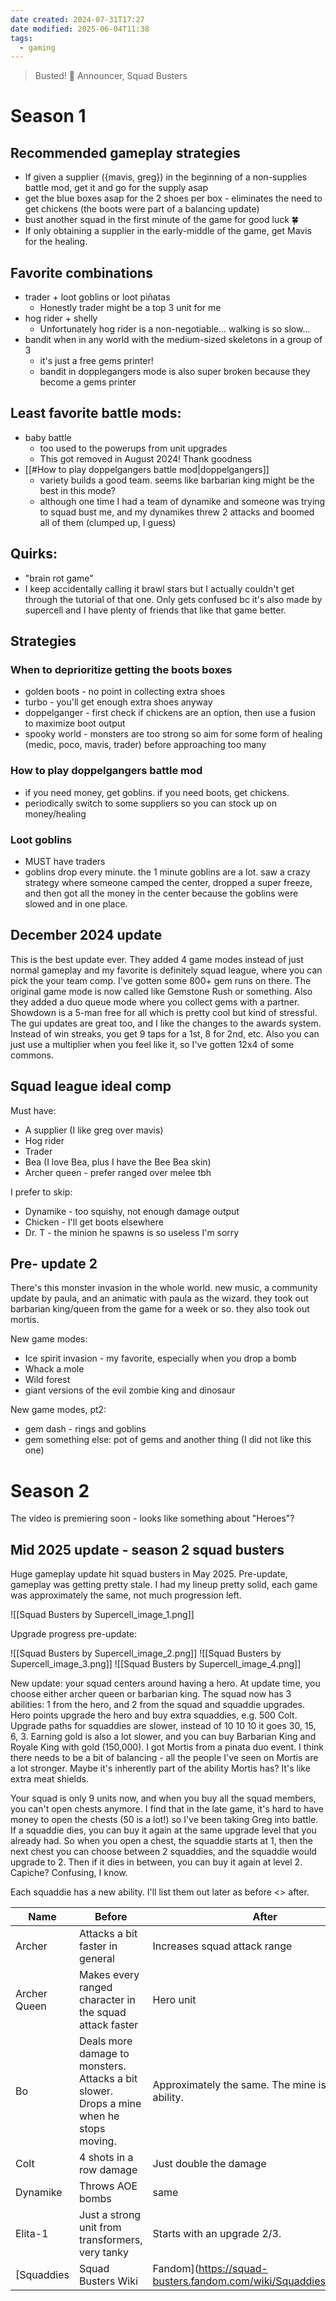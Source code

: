 ```yaml
---
date created: 2024-07-31T17:27
date modified: 2025-06-04T11:38
tags:
  - gaming
---
```


> Busted! 💬 Announcer, Squad Busters

# Season 1
## Recommended gameplay strategies

- If given a supplier ({mavis, greg}) in the beginning of a non-supplies battle mod, get it and go for the supply asap
- get the blue boxes asap for the 2 shoes per box - eliminates the need to get chickens (the boots were part of a balancing update)
- bust another squad in the first minute of the game for good luck 🍀
- If only obtaining a supplier in the early-middle of the game, get Mavis for the healing. 
## Favorite combinations

- trader + loot goblins or loot piñatas
	- Honestly trader might be a top 3 unit for me
- hog rider + shelly
	- Unfortunately hog rider is a non-negotiable... walking is so slow...
- bandit when in any world with the medium-sized skeletons in a group of 3
	- it's just a free gems printer!
	- bandit in dopplegangers mode is also super broken because they become a gems printer

## Least favorite battle mods:

- baby battle
	- too used to the powerups from unit upgrades
	- This got removed in August 2024! Thank goodness
-  [[#How to play doppelgangers battle mod|doppelgangers]]
	- variety builds a good team. seems like barbarian king might be the best in this mode?
	- although one time I had a team of dynamike and someone was trying to squad bust me, and my dynamikes threw 2 attacks and boomed all of them (clumped up, I guess)

## Quirks:

- "brain rot game"
- I keep accidentally calling it brawl stars but I actually couldn't get through the tutorial of that one. Only gets confused bc it's also made by supercell and I have plenty of friends that like that game better. 

## Strategies

### When to deprioritize getting the boots boxes
- golden boots - no point in collecting extra shoes
- turbo - you'll get enough extra shoes anyway
- doppelganger - first check if chickens are an option, then use a fusion to maximize boot output
- spooky world - monsters are too strong so aim for some form of healing (medic, poco, mavis, trader) before approaching too many

### How to play doppelgangers battle mod
- if you need money, get goblins. if you need boots, get chickens.
- periodically switch to some suppliers so you can stock up on money/healing

### Loot goblins
- MUST have traders
- goblins drop every minute. the 1 minute goblins are a lot. saw a crazy strategy where someone camped the center, dropped a super freeze, and then got all the money in the center because the goblins were slowed and in one place. 

## December 2024 update

This is the best update ever. They added 4 game modes instead of just normal gameplay and my favorite is definitely squad league, where you can pick the your team comp. I've gotten some 800+ gem runs on there. The original game mode is now called like Gemstone Rush or something. Also they added a duo queue mode where you collect gems with a partner. Showdown is a 5-man free for all which is pretty cool but kind of stressful. The gui updates are great too, and I like the changes to the awards system. Instead of win streaks, you get 9 taps for a 1st, 8 for 2nd, etc. Also you can just use a multiplier when you feel like it, so I've gotten 12x4 of some commons. 

## Squad league ideal comp

Must have:

- A supplier (I like greg over mavis)
- Hog rider
- Trader
- Bea (I love Bea, plus I have the Bee Bea skin)
- Archer queen - prefer ranged over melee tbh

I prefer to skip:

- Dynamike - too squishy, not enough damage output
- Chicken - I'll get boots elsewhere
- Dr. T - the minion he spawns is so useless I'm sorry

## Pre- update 2

There's this monster invasion in the whole world. new music, a community update by paula, and an animatic with paula as the wizard. they took out barbarian king/queen from the game for a week or so. they also took out mortis. 

New game modes:

- Ice spirit invasion - my favorite, especially when you drop a bomb
- Whack a mole
- Wild forest
- giant versions of the evil zombie king and dinosaur

New game modes, pt2:

- gem dash - rings and goblins
- gem something else: pot of gems and another thing (I did not like this one)

# Season 2

The video is premiering soon - looks like something about "Heroes"?

## Mid 2025 update - season 2 squad busters

Huge gameplay update hit squad busters in May 2025. Pre-update, gameplay was getting pretty stale. I had my lineup pretty solid, each game was approximately the same, not much progression left.

![[Squad Busters by Supercell_image_1.png]]

Upgrade progress pre-update:

![[Squad Busters by Supercell_image_2.png]] ![[Squad Busters by Supercell_image_3.png]] ![[Squad Busters by Supercell_image_4.png]]

  New update: your squad centers around having a hero. At update time, you choose either archer queen or barbarian king. The squad now has 3 abilities: 1 from the hero, and 2 from the squad and squaddie upgrades. Hero points upgrade the hero and buy extra squaddies, e.g. 500 Colt. Upgrade paths for squaddies are slower, instead of 10 10 10 it goes 30, 15, 6, 3. Earning gold is also a lot slower, and you can buy Barbarian King and Royale King with gold (150,000). I got Mortis from a pinata duo event. I think there needs to be a bit of balancing - all the people I've seen on Mortis are a lot stronger. Maybe it's inherently part of the ability Mortis has? It's like extra meat shields. 

  Your squad is only 9 units now, and when you buy all the squad members, you can't open chests anymore. I find that in the late game, it's hard to have money to open the chests (50 is a lot!) so I've been taking Greg into battle. If a squaddie dies, you can buy it again at the same upgrade level that you already had. So when you open a chest, the squaddie starts at 1, then the next chest you can choose between 2 squaddies, and the squaddie would upgrade to 2. Then if it dies in between, you can buy it again at level 2. Capiche? Confusing, I know. 

Each squaddie has a new ability. I'll list them out later as before <> after.

| Name         | Before                                                                                  | After                                               |
| ------------ | --------------------------------------------------------------------------------------- | --------------------------------------------------- |
| Archer       | Attacks a bit faster in general                                                         | Increases squad attack range                        |
| Archer Queen | Makes every ranged character in the squad attack faster                                 | Hero unit                                           |
| Bo           | Deals more damage to monsters. Attacks a bit slower. Drops a mine when he stops moving. | Approximately the same. The mine is now an ability. |
| Colt         | 4 shots in a row damage                                                                 | Just double the damage                              |
| Dynamike     | Throws AOE bombs                                                                        | same                                                |
| Elita-1      | Just a strong unit from transformers, very tanky                                        | Starts with an upgrade 2/3.                         |
[Squaddies | Squad Busters Wiki | Fandom](https://squad-busters.fandom.com/wiki/Squaddies#By_Class)